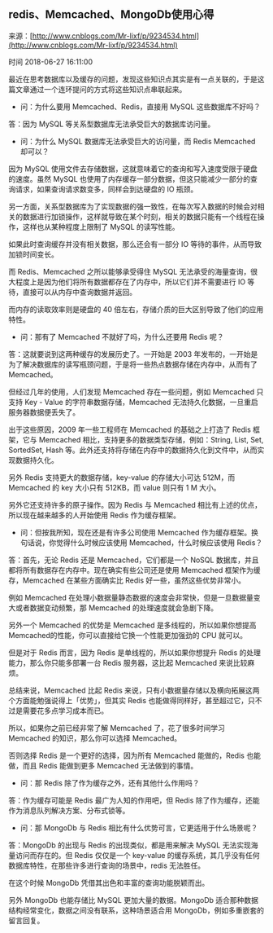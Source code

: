 ## redis、Memcached、MongoDb使用心得

来源：[http://www.cnblogs.com/Mr-lixf/p/9234534.html](http://www.cnblogs.com/Mr-lixf/p/9234534.html)

时间 2018-06-27 16:11:00

最近在思考数据库以及缓存的问题，发现这些知识点其实是有一点关联的，于是这篇文章通过一个连环提问的方式将这些知识点串联起来。

* 问：为什么要用 Memcached、Redis，直接用 MySQL 这些数据库不好吗？     
  
答：因为 MySQL 等关系型数据库无法承受巨大的数据库访问量。

* 问：为什么 MySQL 数据库无法承受巨大的访问量，而 Redis Memcached 却可以？     

因为 MySQL 使用文件去存储数据，这就意味着它的查询和写入速度受限于硬盘的速度。虽然 MySQL 也使用了内存缓存一部分数据，但这只能减少一部分的查询请求，如果查询请求数变多，同样会到达硬盘的 IO 瓶颈。

另一方面，关系型数据库为了实现数据的强一致性，在每次写入数据的时候会对相关的数据进行加锁操作，这样就导致在某个时刻，相关的数据只能有一个线程在操作，这样也从某种程度上限制了 MySQL 的读写性能。

如果此时查询缓存并没有相关数据，那么还会有一部分 IO 等待的事件，从而导致加锁时间变长。

而 Redis、Memcached 之所以能够承受得住 MySQL 无法承受的海量查询，很大程度上是因为他们将所有数据都存在了内存中，所以它们并不需要进行 IO 等待，直接可以从内存中查询数据并返回。

而内存的读取效率则是硬盘的 40 倍左右，存储介质的巨大区别导致了他们的应用特性。

* 问：那有了 Memcached 不就好了吗，为什么还要用 Redis 呢？     

答：这就要说到这两种缓存的发展历史了。一开始是 2003 年发布的，一开始是为了解决数据库的读写瓶颈问题，于是将一些热点数据存储在内存中，从而有了 Memcached。

但经过几年的使用，人们发现 Memcached 存在一些问题，例如 Memcached 只支持 Key - Value 的字符串数据存储，Memcached 无法持久化数据，一旦重启服务器数据便丢失了。

出于这些原因，2009 年一些工程师在 Memcached 的基础之上打造了 Redis 框架，它与 Memcached 相比，支持更多的数据类型存储，例如：String, List, Set, SortedSet, Hash 等。此外还支持将存储在内存中的数据持久化到文件中，从而实现数据持久化。

另外 Redis 支持更大的数据存储，key-value 的存储大小可达 512M，而 Memcached 的 key 大小只有 512KB，而 value 则只有 1 M 大小。

另外它还支持许多的原子操作。因为 Redis 与 Memcached 相比有上述的优点，所以现在越来越多的人开始使用 Redis 作为缓存框架。

* 问：但按我所知，现在还是有许多公司使用 Memcached 作为缓存框架。换句话说，你觉得什么时候应该使用 Memcached，什么时候应该使用 Redis？     
  

答：首先，无论 Redis 还是 Memcached，它们都是一个 NoSQL 数据库，并且都将所有数据存在内存中。现在确实有些公司还是使用 Memcached 框架作为缓存，Memcached 在某些方面确实比 Redis 好一些，虽然这些优势非常小。

例如 Memcached 在处理小数据量静态数据的速度会非常快，但是一旦数据量变大或者数据变动频繁，那 Memcached 的处理速度就会急剧下降。

另外一个 Memcached 的优势是 Memcached 是多线程的，所以如果你想提高 Memcached的性能，你可以直接给它换一个性能更加强劲的 CPU 就可以。

但是对于 Redis 而言，因为 Redis 是单线程的，所以如果你想提升 Redis 的处理能力，那么你只能多部署一台 Redis 服务器，这比起 Memcached 来说比较麻烦。

总结来说，Memcached 比起 Redis 来说，只有小数据量存储以及横向拓展这两个方面能勉强说得上「优势」，但其实 Redis 也能做得同样好，甚至超过它，只不过是需要花多点学习成本而已。

所以，如果你之前已经非常了解 Memcached 了，花了很多时间学习 Memcached 的知识，那么你可以选择 Memcached。

否则选择 Redis 是一个更好的选择，因为所有 Memcached 能做的，Redis 也能做，而且 Redis 能做到更多 Memcached 无法做到的事情。

* 问：那 Redis 除了作为缓存之外，还有其他什么作用吗？     
  
答：作为缓存可能是 Redis 最广为人知的作用吧，但 Redis 除了作为缓存，还能作为消息队列解决方案、分布式锁等。

* 问：那 MongoDb 与 Redis 相比有什么优势可言，它更适用于什么场景呢？     
  
答：MongoDb 的出现与 Redis 的出现类似，都是用来解决 MySQL 无法实现海量访问而存在的。但 Redis 仅仅是一个 key-value 的缓存系统，其几乎没有任何数据库特性，在那些许多进行查询的场景中，redis 无法胜任。

在这个时候 MongoDb 凭借其出色和丰富的查询功能脱颖而出。

另外 MongoDb 也能存储比 MySQL 更加大量的数据。MongoDb 适合那种数据结构经常变化，数据之间没有联系，这种场景适合用 MongoDb，例如多重嵌套的留言回复。

